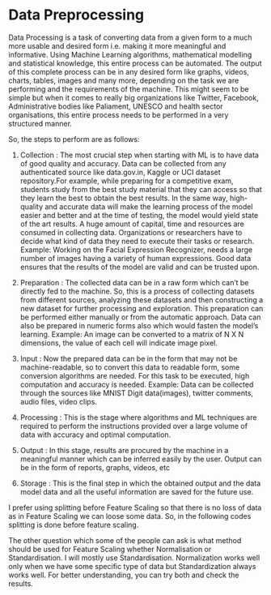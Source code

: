 # Data Preprocessing

Data Processing is a task of converting data from a given form to a much more usable and desired form i.e. making it more meaningful and informative. Using Machine Learning algorithms, mathematical modelling and statistical knowledge, this entire process can be automated. The output of this complete process can be in any desired form like graphs, videos, charts, tables, images and many more, depending on the task we are performing and the requirements of the machine. This might seem to be simple but when it comes to really big organizations like Twitter, Facebook, Administrative bodies like Paliament, UNESCO and health sector organisations, this entire process needs to be performed in a very structured manner. 

So, the steps to perform are as follows:

1. Collection : The most crucial step when starting with ML is to have data of good quality and accuracy. Data can be collected from any authenticated source like data.gov.in, Kaggle or UCI dataset repository.For example, while preparing for a competitive exam, students study from the best study material that they can access so that they learn the best to obtain the best results. In the same way, high-quality and accurate data will make the learning process of the model easier and better and at the time of testing, the model would yield state of the art results. A huge amount of capital, time and resources are consumed in collecting data. Organizations or researchers have to decide what kind of data they need to execute their tasks or research. Example: Working on the Facial Expression Recognizer, needs a large number of images having a variety of human expressions. Good data ensures that the results of the model are valid and can be trusted upon.

2. Preparation : The collected data can be in a raw form which can’t be directly fed to the machine. So, this is a process of collecting datasets from different sources, analyzing these datasets and then constructing a new dataset for further processing and exploration. This preparation can be performed either manually or from the automatic approach. Data can also be prepared in numeric forms also which would fasten the model’s learning. Example: An image can be converted to a matrix of N X N dimensions, the value of each cell will indicate image pixel.

3. Input : Now the prepared data can be in the form that may not be machine-readable, so to convert this data to readable form, some conversion algorithms are needed. For this task to be executed, high computation and accuracy is needed. Example: Data can be collected through the sources like MNIST Digit data(images), twitter comments, audio files, video clips.

4. Processing : This is the stage where algorithms and ML techniques are required to perform the instructions provided over a large volume of data with accuracy and optimal computation.

5. Output : In this stage, results are procured by the machine in a meaningful manner which can be inferred easily by the user. Output can be in the form of reports, graphs, videos, etc

6. Storage : This is the final step in which the obtained output and the data model data and all the useful information are saved for the future use.

I prefer using splitting before Feature Scaling so that there is no loss of data as in Feature Scaling we can loose some data. So, in the following codes splitting is done before feature scaling.

The other question which some of the people can ask is what method should be used for Feature Scaling whether Normalisation or Standardisation. I will mostly use Standardisation. Normalization works well only when we have some specific type of data but Standardization always works well. For better understanding, you can try both and check the results.
